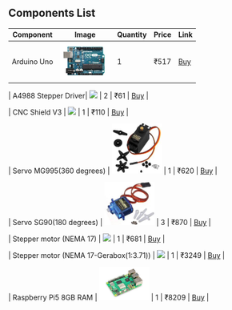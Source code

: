 ## Components List

| Component        | Image                                                         | Quantity | Price  | Link                        |
|------------------|---------------------------------------------------------------|----------|--------|-----------------------------|
| Arduino Uno      | <img src="img/Arduino.jpg" width="100"/>      | 1        | ₹517  | [Buy](https://robu.in/product/arduino-uno-r3/?gad_source=1&gad_campaignid=18585959909&gbraid=0AAAAADvLFWdifDW-vCo1YyXTOiR315_jm&gclid=Cj0KCQjw8vvABhCcARIsAOCfwwpufadllNR2fzowmdRxx7Wf_tD9_oap8Kn2mq4-SqGViBh7AFO5ZzoaAji_EALw_wcB) |

| A4988 Stepper Driver| <img src="img/A4988_Stepper_Driver.jpg" width="100"/>   | 2       | ₹61   | [Buy](https://robu.in/product/a4988-driver-stepper-motor-driver-standard-quality/?gad_source=1&gad_campaignid=21296336107&gbraid=0AAAAADvLFWfx__-du69hMxtahL-QTYjpN&gclid=Cj0KCQjw8vvABhCcARIsAOCfwwpFzFHO5BLvC96pTC1ZNwK5kBvWxieb025oreaEjfMBk1smROXPy90aAuvZEALw_wcB) |

| CNC Shield V3      | <img src="img/CNC_Shield_V3.jpg" width="100"/>   | 1        | ₹110    | [Buy](https://robu.in/product/cnc-shield-v3-engraving-machine-3d-printer-a4988-drv8825-driver-expansion-board/) |

| Servo MG995(360 degrees)      | <img src="img/Servo_MG995.jpg" width="100"/>   | 1        | ₹620    | [Buy](https://www.amazon.in/Robodo-TowerPro-MG995-Continuous-rotation/dp/B07DDKMM3J) |

| Servo SG90(180 degrees)      | <img src="img/Servo_SG90.jpg" width="100"/>   | 3        | ₹870    | [Buy](https://robu.in/product/towerpro-sg90-9g-mini-servo-9-gram/?gad_source=1&gad_campaignid=20381096599&gbraid=0AAAAADvLFWe8D2hZUdrVOb20GKfg_0N0v&gclid=Cj0KCQjw8vvABhCcARIsAOCfwwq2xxhqU_ddHARRTJo54_uFM9GnOP14N-mMfxedSE04gjY--EUu_q0aAh4lEALw_wcB) |

| Stepper motor (NEMA 17)      | <img src="img/base_stepper.jpg" width="100"/>   | 1        | ₹681    | [Buy](https://robu.in/product/nema17-pr42hs40-1204af-02-4-2kg-cm-stepper-motor-d-type-shaft/?gad_source=1&gad_campaignid=20381096599&gbraid=0AAAAADvLFWe8D2hZUdrVOb20GKfg_0N0v&gclid=Cj0KCQjw8vvABhCcARIsAOCfwwoUQXvoy6i4AtM7E0bOnejvIlfURa2c4DFRdv_w3wZgwG5liQ-UmWkaAjgJEALw_wcB) |

| Stepper motor (NEMA 17-Gerabox(1:3.71))      | <img src="img/shoulder_stepper.jpg" width="100"/>   | 1        | ₹3249    | [Buy](https://thinkrobotics.com/products/nema-17-planetary-gear-stepper-motor-100-1?variant=39604954693718) |

| Raspberry Pi5 8GB RAM      | <img src="img/raspi5.jpg" width="100"/>   | 1        | ₹8209    | [Buy](https://robu.in/product/raspberry-pi-5-model-8gb/?gad_source=1&gad_campaignid=19974686076&gbraid=0AAAAADvLFWeODXif9jp3d7qjfFhntRHVj&gclid=Cj0KCQjw8vvABhCcARIsAOCfwwo_eoiTIEDr_l0LMOdnhp_3kcImBVqOTrK6_yEASA2j76FIRthV27EaAvSIEALw_wcB) |





